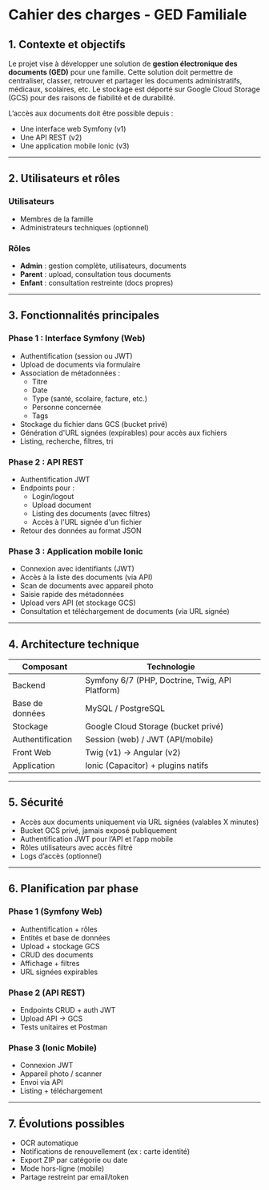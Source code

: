 # Cahier des charges - GED Familiale

## 1. Contexte et objectifs

Le projet vise à développer une solution de **gestion électronique des documents (GED)** pour une famille. Cette solution doit permettre de centraliser, classer, retrouver et partager les documents administratifs, médicaux, scolaires, etc. Le stockage est déporté sur Google Cloud Storage (GCS) pour des raisons de fiabilité et de durabilité.

L’accès aux documents doit être possible depuis :
- Une interface web Symfony (v1)
- Une API REST (v2)
- Une application mobile Ionic (v3)

---

## 2. Utilisateurs et rôles

### Utilisateurs
- Membres de la famille
- Administrateurs techniques (optionnel)

### Rôles
- **Admin** : gestion complète, utilisateurs, documents
- **Parent** : upload, consultation tous documents
- **Enfant** : consultation restreinte (docs propres)

---

## 3. Fonctionnalités principales

### Phase 1 : Interface Symfony (Web)
- Authentification (session ou JWT)
- Upload de documents via formulaire
- Association de métadonnées :
  - Titre
  - Date
  - Type (santé, scolaire, facture, etc.)
  - Personne concernée
  - Tags
- Stockage du fichier dans GCS (bucket privé)
- Génération d'URL signées (expirables) pour accès aux fichiers
- Listing, recherche, filtres, tri

### Phase 2 : API REST
- Authentification JWT
- Endpoints pour :
  - Login/logout
  - Upload document
  - Listing des documents (avec filtres)
  - Accès à l'URL signée d'un fichier
- Retour des données au format JSON

### Phase 3 : Application mobile Ionic
- Connexion avec identifiants (JWT)
- Accès à la liste des documents (via API)
- Scan de documents avec appareil photo
- Saisie rapide des métadonnées
- Upload vers API (et stockage GCS)
- Consultation et téléchargement de documents (via URL signée)

---

## 4. Architecture technique

| Composant       | Technologie                           |
|-----------------|----------------------------------------|
| Backend         | Symfony 6/7 (PHP, Doctrine, Twig, API Platform)
| Base de données | MySQL / PostgreSQL                    |
| Stockage        | Google Cloud Storage (bucket privé)   |
| Authentification| Session (web) / JWT (API/mobile)       |
| Front Web       | Twig (v1) → Angular (v2)               |
| Application     | Ionic (Capacitor) + plugins natifs     |

---

## 5. Sécurité
- Accès aux documents uniquement via URL signées (valables X minutes)
- Bucket GCS privé, jamais exposé publiquement
- Authentification JWT pour l’API et l’app mobile
- Rôles utilisateurs avec accès filtré
- Logs d’accès (optionnel)

---

## 6. Planification par phase

### Phase 1 (Symfony Web)
- Authentification + rôles
- Entités et base de données
- Upload + stockage GCS
- CRUD des documents
- Affichage + filtres
- URL signées expirables

### Phase 2 (API REST)
- Endpoints CRUD + auth JWT
- Upload API → GCS
- Tests unitaires et Postman

### Phase 3 (Ionic Mobile)
- Connexion JWT
- Appareil photo / scanner
- Envoi via API
- Listing + téléchargement

---

## 7. Évolutions possibles
- OCR automatique
- Notifications de renouvellement (ex : carte identité)
- Export ZIP par catégorie ou date
- Mode hors-ligne (mobile)
- Partage restreint par email/token

